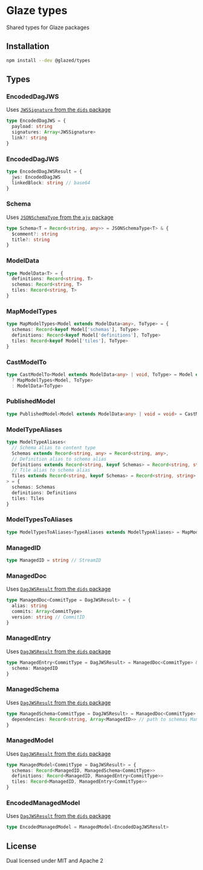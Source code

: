 # Glaze types

Shared types for Glaze packages

## Installation

```sh
npm install --dev @glazed/types
```

## Types

### EncodedDagJWS

Uses [`JWSSignature` from the `dids` package](https://ceramicnetwork.github.io/js-did/modules.html#jwssignature)

```ts
type EncodedDagJWS = {
  payload: string
  signatures: Array<JWSSignature>
  link?: string
}
```

### EncodedDagJWS

```ts
type EncodedDagJWSResult = {
  jws: EncodedDagJWS
  linkedBlock: string // base64
}
```

### Schema

Uses [`JSONSchemaType` from the `ajv` package](https://ajv.js.org/guide/typescript.html)

```ts
type Schema<T = Record<string, any>> = JSONSchemaType<T> & {
  $comment?: string
  title?: string
}
```

### ModelData

```ts
type ModelData<T> = {
  definitions: Record<string, T>
  schemas: Record<string, T>
  tiles: Record<string, T>
}
```

### MapModelTypes

```ts
type MapModelTypes<Model extends ModelData<any>, ToType> = {
  schemas: Record<keyof Model['schemas'], ToType>
  definitions: Record<keyof Model['definitions'], ToType>
  tiles: Record<keyof Model['tiles'], ToType>
}
```

### CastModelTo

```ts
type CastModelTo<Model extends ModelData<any> | void, ToType> = Model extends ModelData<any>
  ? MapModelTypes<Model, ToType>
  : ModelData<ToType>
```

### PublishedModel

```ts
type PublishedModel<Model extends ModelData<any> | void = void> = CastModelTo<Model, string>
```

### ModelTypeAliases

```ts
type ModelTypeAliases<
  // Schema alias to content type
  Schemas extends Record<string, any> = Record<string, any>,
  // Definition alias to schema alias
  Definitions extends Record<string, keyof Schemas> = Record<string, string>,
  // Tile alias to schema alias
  Tiles extends Record<string, keyof Schemas> = Record<string, string>
> = {
  schemas: Schemas
  definitions: Definitions
  tiles: Tiles
}
```

### ModelTypesToAliases

```ts
type ModelTypesToAliases<TypeAliases extends ModelTypeAliases> = MapModelTypes<TypeAliases, string>
```

### ManagedID

```ts
type ManagedID = string // StreamID
```

### ManagedDoc

Uses [`DagJWSResult` from the `dids` package](https://ceramicnetwork.github.io/js-did/interfaces/dagjwsresult.html)

```ts
type ManagedDoc<CommitType = DagJWSResult> = {
  alias: string
  commits: Array<CommitType>
  version: string // CommitID
}
```

### ManagedEntry

Uses [`DagJWSResult` from the `dids` package](https://ceramicnetwork.github.io/js-did/interfaces/dagjwsresult.html)

```ts
type ManagedEntry<CommitType = DagJWSResult> = ManagedDoc<CommitType> & {
  schema: ManagedID
}
```

### ManagedSchema

Uses [`DagJWSResult` from the `dids` package](https://ceramicnetwork.github.io/js-did/interfaces/dagjwsresult.html)

```ts
type ManagedSchema<CommitType = DagJWSResult> = ManagedDoc<CommitType> & {
  dependencies: Record<string, Array<ManagedID>> // path to schemas ManagedID
}
```

### ManagedModel

Uses [`DagJWSResult` from the `dids` package](https://ceramicnetwork.github.io/js-did/interfaces/dagjwsresult.html)

```ts
type ManagedModel<CommitType = DagJWSResult> = {
  schemas: Record<ManagedID, ManagedSchema<CommitType>>
  definitions: Record<ManagedID, ManagedEntry<CommitType>>
  tiles: Record<ManagedID, ManagedEntry<CommitType>>
}
```

### EncodedManagedModel

Uses [`DagJWSResult` from the `dids` package](https://ceramicnetwork.github.io/js-did/interfaces/dagjwsresult.html)

```ts
type EncodedManagedModel = ManagedModel<EncodedDagJWSResult>
```

## License

Dual licensed under MIT and Apache 2
